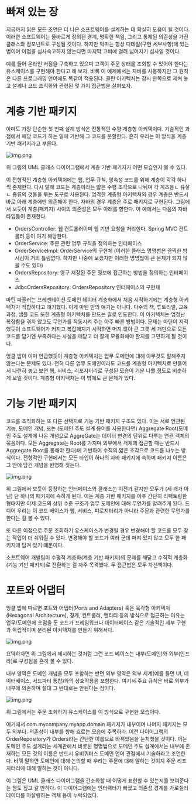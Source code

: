 # **빠져 있는 장**  
지금까지 읽은 모든 조언은 더 나은 소프트웨어를 설계하는 데 확실히 도움이 될 것이다. 이러한 소프트웨어는 올바르게 정의된 경계, 명확한 책임, 그리고 통제된 
의존성을 가진 클래스와 컴포넌트로 구성될 것이다. 하지만 악마는 항상 디테일(구현 세부사항)에 있는 법이며 이점을 심사숙고하지 않는다면 마지막 고비에 
걸려 넘어지기 십사일 것이다.  
  
예를 들어 온라인 서점을 구축하고 있으며 고객이 주문 상태를 조회할 수 있어야 한다는 유스케이스를 구현해야 한다고 해 보자. 비록 이 예제에서는 자바를 
사용하지만 그 원칙은 다른 프로그래밍 언어에도 똑같이 적용된다. 클린 아키텍처는 잠시 한쪽으로 제쳐 놓고 설계나 코드 조직화와 관련된 몇 가지 접근법을 
살펴보자.  
  
# **계층 기반 패키지**  
아마도 가장 단순한 첫 번째 설계 방식은 전통적인 수평 계층형 아키텍처다. 기술적인 과점에서 해당 코드가 하는 일에 기반해 그 코드를 분할한다. 흔히 
우리는 이 방식을 계층 기반 패키지라고 부른다.  
  
![img.png](image/img.png)  
  
위 그림의 UML 클래스 다이어그램에서 계층 기반 패키지가 어떤 모습인지 볼 수 있다.  
  
이 전형적인 계층형 아키텍처에는 웹, 업무 규칙, 영속성 코드를 위해 계층이 각각 하나씩 존재한다. 다시 말해 코드는 계층이라는 얇은 수평 조각으로 
나뉘며 각 계츠응ㄴ 유샇ㄴ 종류의 것들을 묶는 도구로 사용된다. 엄격한 계층형 아키텍처의 경우 계층은 반드시 바로 아래 계층에만 의존해야 한다. 
자바의 경우 계층은 주로 패키지로 구현된다. 그림에서 보듯이 계층(패키지) 사이의 의존성은 모두 아래를 향한다. 이 예에서는 다음의 자바 타입들이 존재한다.  
  
- OrdersController: 웹 컨트롤러이며 웹 기반 요청을 처리한다. Spring MVC 컨트롤러 등이 여기 해당한다.  
- OrderService: 주문 관련 업무 규칙을 정의하는 인터페이스  
- OrderServiceImpl: OrderService의 구현체 (이러한 클래스 명명법은 끔찍한 방시김이 거의 틀림없다. 하지만 나중에 보겠지만 이러한 명명법이 큰 
문제가 되지 않을 수도 있다)  
- OrdersRepository: 영구 저장된 주문 정보에 접근하는 방법을 정의하는 인터페이스  
- JdbcOrdersRepository: OrdersRepository 인터페이스의 구현체  
  
마틴 파울러는 프레젠테이션 도메인 데이터 계층화에서 처음 시작하기에는 계층형 아키텍처가 적합하다고 얘기했다. 이게 마틴 만의 얘기는 아니다. 다수의 책, 
튜토리얼, 교육 과정, 샘플 코드 또한 계층형 아키텍처를 만드는 길로 인도한다. 이 아키텍처는 엄청난 복잡함을 겪지 않고도 무언가를 작동시켜 주는 
아주 빠른 방법이다. 문제는 마틴이 지적했듯이 소프트웨어가 커지고 복잡해지기 시작하면 머지 않아 큰 그릇 세 개만으로 모든 코드를 담기엔 부족하다는 
사실을 깨닫고 더 잘게 모듈화해야 할지를 고민하게 될 것이다.  
  
엉클 밥이 이미 언급했듯이 계층형 아키텍처는 업무 도메인에 대해 아무것도 말해주지 않는다는 문제도 있다. 전혀 다른 업무 도메인이라도 코드를 계층형 
아키텍처로 만들어서 나란히 놓고 보면 웹, 서비스, 리포지터리로 구성된 모습이 기분 나쁠 정도로 비슷하게 보일 것이다. 계층형 아키텍처는 이 밖에도 
큰 문제가 있다.  
  
# **기능 기반 패키지**  
코드를 조직화하는 또 다른 선택지로 기능 기반 패키지 구조도 있다. 이는 서로 연관된 기능, 도메인 개념, 또는 (도메인 주도 설계 용어를 사용한다면) 
Aggregate Root(도메인 주도 설계에 나온 개념으로 AggreGate는 데이터 변경의 단위로 다루는 연관 객체의 묶음이다. 모든 Aggregate는 Root를 가지며 
외부에서 객체에 접근할 때는 반드시 Aggregate Root를 통해야 한다)에 기반하여 수직의 얇은 조각으로 코드를 나누는 방식이다. 전형적인 구현에서는 
모든 타입이 하나의 자바 패키지에 속하며 패키지 이름은 그 안에 담긴 개념을 반영해 짓는다.  
  
![img.png](image/img2.png)  
  
위 그림에서 보듯이 등장하는 인터페이스와 클래스는 이전과 같지만 모두가 (세 개가 아닌) 단 하나의 패키지에 속하게 된다. 이는 계층 기반 패키지를 
아주 간단히 리팩토링한 형태지만 이제 코드의 상위 수준 구조가 업무 도메인에 대해 무언가를 알려주게 된다. 드디어 우리는 이 코드 베이스가 웹, 서비스, 
피로지터리가 아니라 주문과 관련한 무언가를 한다는 걸 볼 수 있다.  
  
또 다른 이점으로 주문 조회하기 유스케이스가 변경될 경우 변경해야 할 코드를 모두 찾는 작업이 더 쉬워질 수 있다. 변경해야 할 코드가 여러 군데 퍼져 
있지 않고 모두 한 패키지에 담겨 있기 떄문이다.  
  
소프트웨어 개발팀이 수평적 계층화(계층 기반 패키지)의 문제를 깨닫고 수직적 계층화(기능 기반 패키지)로 전환하는 걸 자주 목격했다. 두 접근법은 모두 
차선책이다.  
  
# **포트와 어댑터**  
엉클 밥에 따르면 포트와 어댑터(Ports and Adapters) 혹은 육각형 아키텍처(Hexagonal Architecture), 경계, 컨트롤러, 엔티티 등의 방식으로 접근하는 
이유는 업무/도메인에 초점을 둔 코드가 프레임워크나 데이터베이스 같은 기술적인 세부 구현과 독립적이며 분리된 아키텍처를 만들기 위해서다.  
  
![img.png](image/img3.png)  
  
요약하자면 위 그림에서 제시하는 것처럼 그런 코드 베이스는 내부(도메인)와 외부(인프라)로 구성됨을 흔히 볼 수 있다.  
  
내부 영역은 도메인 개념을 모두 포함하는 반면 외부 영역은 외부 세계(예를 들면 UI, 데이터베이스, 서드파티 통합)와의 상호작용을 포함한다. 여기서 
주요 규칙은 바로 외부가 내부에 의존하며 절대 그 반대로는 안된다는 점이다.  
  
![img.png](image/img4.png)  
  
위 그림에서는 주문 조회하기 유스케이스를 이 방식으로 구현한 모습이다.  
  
여기에서 com.mycompany.myapp.domain 패키지가 내부이며 나머지 패키지는 모두 외부다. 의존성이 내부를 향해 흐르는 모습에 주목하라. 이전 다이어그램의 
OrderRepository가 Orders라는 간단한 이름으로 바뀌었음을 눈치챘을 것이다. 이는 도메인 주도 설계라는 세계관에서 비롯된 명명법으로 도메인 주도 
설계에서는 내부에 존재하는 모든 것의 이름은 반드시 유비쿼터스 도메인 언어 관점에서 기술하라고 조언한다. 바꿔 말하면 도메인에 대해 논의할 때 우리는 
주문에 대해 말하는 것이지 주문 리포지터리에 대해 말하는 것이 아니다.  
  
이 그림은 UML 클래스 다이어그램을 간소화할 때 어떻게 표현할 수 있는지를 보여준다는 점도 짚고 갈 만하다. 이 다이어그램에는 인터랙터가 빠졌고 
의존성 경계를 가로질러 데이터를 마샬링하는 객체 등이 누락되었다.  
  

